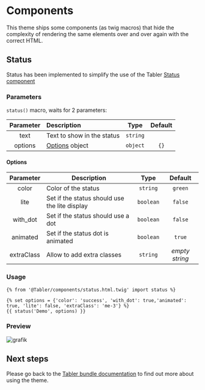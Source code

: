 # Components

This theme ships some components (as twig macros) that hide the complexity of rendering the same elements over and over again with the correct HTML.

## Status

Status has been implemented to simplify the use of the Tabler [Status component](https://preview.tabler.io/docs/statuses.html) 
### Parameters
`status()` macro, waits for 2 parameters:

| Parameter | Description                |   Type    | Default |
|:---------:|:---------------------------|:---------:|:-------:|
|  text     | Text to show in the status | `string`  |     |
|  options  | [Options](#Options) object | `object`  |  `{}`   |

#### Options
| Parameter  | Description                      |   Type    |    Default     |
|:----------:|----------------------------------|:---------:|:--------------:|
|   color    | Color of the status              | `string`  |    `green`     |
|  lite      | Set if the status should use the lite display | `boolean` |     `false`     |
|  with_dot      | Set if the status should use a dot | `boolean` |     `false`     |
|  animated  | Set if the status dot is animated    | `boolean` |     `true`     |
| extraClass | Allow to add extra classes       | `string`  | _empty string_ |
                            
### Usage

```twig
{% from '@Tabler/components/status.html.twig' import status %}

{% set options = {'color': 'success', 'with_dot': true,'animated': true, 'lite': false, 'extraClass': 'me-3'} %}
{{ status('Demo', options) }}
```
### Preview
![grafik](https://user-images.githubusercontent.com/3634653/176974136-b2ef1703-a9f4-4fe4-b3ac-85fb37f6e63b.png)

## Next steps

Please go back to the [Tabler bundle documentation](index.md) to find out more about using the theme.
